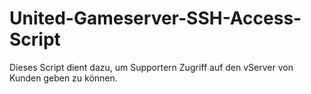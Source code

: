 # United-Gameserver-SSH-Access-Script
Dieses Script dient dazu, um Supportern Zugriff auf den vServer von Kunden geben zu können.
